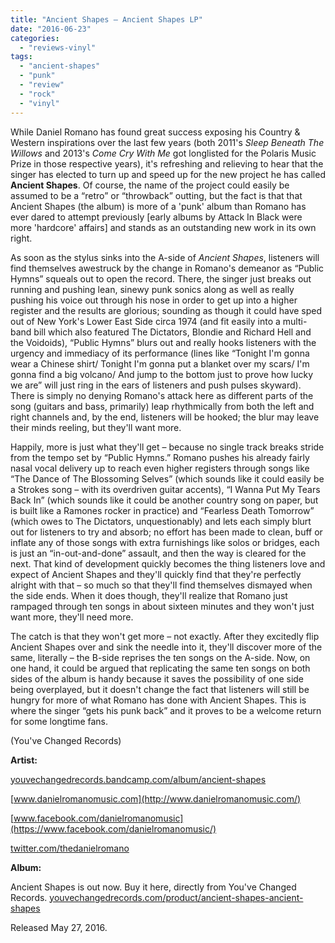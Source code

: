 ```yaml
---
title: "Ancient Shapes – Ancient Shapes LP"
date: "2016-06-23"
categories: 
  - "reviews-vinyl"
tags: 
  - "ancient-shapes"
  - "punk"
  - "review"
  - "rock"
  - "vinyl"
---
```


While Daniel Romano has found great success exposing his Country & Western inspirations over the last few years (both 2011's _Sleep Beneath The Willows_ and 2013's _Come Cry With Me_ got longlisted for the Polaris Music Prize in those respective years), it's refreshing and relieving to hear that the singer has elected to turn up and speed up for the new project he has called **Ancient Shapes**. Of course, the name of the project could easily be assumed to be a “retro” or “throwback” outting, but the fact is that that Ancient Shapes (the album) is more of a 'punk' album than Romano has ever dared to attempt previously \[early albums by Attack In Black were more 'hardcore' affairs\] and stands as an outstanding new work in its own right.

As soon as the stylus sinks into the A-side of _Ancient Shapes_, listeners will find themselves awestruck by the change in Romano's demeanor as “Public Hymns” squeals out to open the record. There, the singer just breaks out running and pushing lean, sinewy punk sonics along as well as really pushing his voice out through his nose in order to get up into a higher register and the results are glorious; sounding as though it could have sped out of New York's Lower East Side circa 1974 (and fit easily into a multi-band bill which also featured The Dictators, Blondie and Richard Hell and the Voidoids), “Public Hymns” blurs out and really hooks listeners with the urgency and immediacy of its performance (lines like “Tonight I'm gonna wear a Chinese shirt/ Tonight I'm gonna put a blanket over my scars/ I'm gonna find a big volcano/ And jump to the bottom just to prove how lucky we are” will just ring in the ears of listeners and push pulses skyward). There is simply no denying Romano's attack here as different parts of the song (guitars and bass, primarily) leap rhythmically from both the left and right channels and, by the end, listeners will be hooked; the blur may leave their minds reeling, but they'll want more.

Happily, more is just what they'll get – because no single track breaks stride from the tempo set by “Public Hymns.” Romano pushes his already fairly nasal vocal delivery up to reach even higher registers through songs like “The Dance of The Blossoming Selves” (which sounds like it could easily be a Strokes song – with its overdriven guitar accents), “I Wanna Put My Tears Back In” (which sounds like it could be another country song on paper, but is built like a Ramones rocker in practice) and “Fearless Death Tomorrow” (which owes to The Dictators, unquestionably) and lets each simply blurt out for listeners to try and absorb; no effort has been made to clean, buff or inflate any of those songs with extra furnishings like solos or bridges, each is just an “in-out-and-done” assault, and then the way is cleared for the next. That kind of development quickly becomes the thing listeners love and expect of Ancient Shapes and they'll quickly find that they're perfectly alright with that – so much so that they'll find themselves dismayed when the side ends. When it does though, they'll realize that Romano just rampaged through ten songs in about sixteen minutes and they won't just want more, they'll need more.

The catch is that they won't get more – not exactly. After they excitedly flip Ancient Shapes over and sink the needle into it, they'll discover more of the same, literally – the B-side reprises the ten songs on the A-side. Now, on one hand, it could be argued that replicating the same ten songs on both sides of the album is handy because it saves the possibility of one side being overplayed, but it doesn't change the fact that listeners will still be hungry for more of what Romano has done with Ancient Shapes. This is where the singer “gets his punk back” and it proves to be a welcome return for some longtime fans.

(You've Changed Records)

**Artist:**

[youvechangedrecords.bandcamp.com/album/ancient-shapes](https://youvechangedrecords.bandcamp.com/album/ancient-shapes)

[www.danielromanomusic.com](http://www.danielromanomusic.com/)

[www.facebook.com/danielromanomusic](https://www.facebook.com/danielromanomusic/)

[twitter.com/thedanielromano](https://twitter.com/thedanielromano)

**Album:**

Ancient Shapes is out now. Buy it here, directly from You've Changed Records. [youvechangedrecords.com/product/ancient-shapes-ancient-shapes](http://youvechangedrecords.com/product/ancient-shapes-ancient-shapes/)

Released May 27, 2016.
